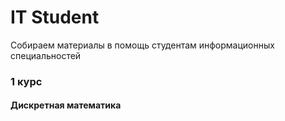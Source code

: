 # IT Student

Собираем материалы в помощь студентам информационных специальностей


### 1 курс

#### Дискретная математика


